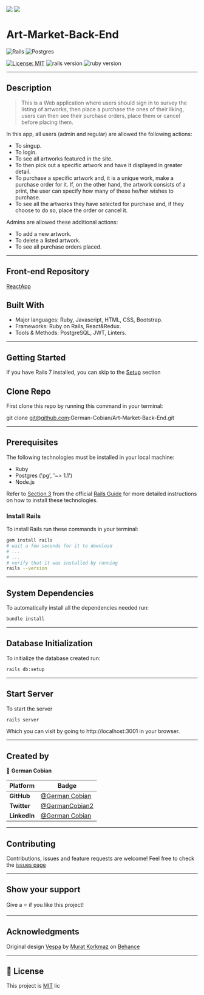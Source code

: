 ![](https://img.shields.io/badge/Microverse-blueviolet)
![](https://img.shields.io/static/v1?label=BY&message=German-cobian&color=red)


# Art-Market-Back-End
![Rails](https://img.shields.io/badge/rails-%23CC0000.svg?style=for-the-badge&logo=ruby-on-rails&logoColor=white)
![Postgres](https://img.shields.io/badge/postgres-%23316192.svg?style=for-the-badge&logo=postgresql&logoColor=white)


[![License: MIT](https://img.shields.io/badge/License-MIT-blue.svg)](./MIT.md)
![rails version](https://img.shields.io/badge/Rails-7-red)
![ruby version](https://img.shields.io/badge/Ruby-3.x-yellow)
<hr>

## Description
> This is  a Web application where users should sign in to survey the listing of artworks, then place a purchase the ones of their liking, users can then see their purchase orders, place them or cancel before placing them.

In this app, all users (admin and regular) are allowed the following actions:
* To singup.
* To login.
* To see all artworks featured in the site.
* To then pick out a specific artwork and have it displayed in greater detail.
* To purchase a specific artwork and, it is a unique work, make a purchase order for it. If, on the other hand, the artwork consists of a print, the user can specify how many of these he/her wishes to purchase.
* To see all the artworks they have selected for purchase and, if they choose to do so, place the order or cancel it.

Admins are allowed these additional actions:
* To add a new artwork.
* To delete a listed artwork.
* To see all purchase orders placed.
<hr>

## Front-end Repository 

[ReactApp](https://github.com/German-Cobian/Art-Market-Front-End)


## Built With

- Major languages: Ruby, Javascript, HTML, CSS, Bootstrap.
- Frameworks: Ruby on Rails, React&Redux.
- Tools & Methods: PostgreSQL, JWT, Linters.
<hr>

## Getting Started

If you have Rails 7 installed, you can skip to the [Setup](#setup) section

## Clone Repo

First clone this repo by running this command in your terminal:

git clone git@github.com:German-Cobian/Art-Market-Back-End.git

<hr>

## Prerequisites

The following technologies must be installed in your local machine:

 - Ruby
 - Postgres ('pg', '~> 1.1')
 - Node.js 

Refer to [Section 3](https://guides.rubyonrails.org/v5.1/getting_started.html#:~:text=3%20Creating%20a%20New%20Rails%20Project) from the official [Rails Guide](https://rubyonrails.org/) for more detailed instructions on how to install these technologies.

### Install Rails
To install Rails run these commands in your terminal:
~~~ bash
gem install rails
# wait a few seconds for it to download
# ...
# ...
# verify that it was installed by running
rails --version
~~~
<hr>

## System Dependencies

To automatically install all the dependencies needed run:

~~~ bash
bundle install
~~~
<hr>

## Database Initialization
To initialize the database created  run:
~~~ bash
rails db:setup
~~~
<hr>

## Start Server
To start the server
~~~ bash
rails server
~~~
Which you can visit by going to http://localhost:3001 in your browser.
<hr>

## Created by

 👤 **German Cobian**

Platform | Badge |
 --- | --- |
 **GitHub**  | [@German Cobian](https://github.com/German-Cobian)
 **Twitter** |[@GermanCobian2](https://twitter.com/GermanCobian2)
 **LinkedIn** | [@German Cobian](https://www.linkedin.com/in/german-cobian/)
<hr>
 
## Contributing

Contributions, issues and feature requests are welcome!
Feel free to check the [issues page](https://github.com/German-Cobian/Art-Market-Back-End/issues)
<hr>

## Show your support

Give a ⭐️ if you like this project!
<hr>

## Acknowledgments

Original design [Vespa](https://www.behance.net/gallery/26425031/Vespa-Responsive-Redesign/modules/173005583) by [Murat Korkmaz](https://www.behance.net/muratk) on [Behance](https://www.behance.net/)
<hr>

## 📝 License

This project is [MIT](https://github.com/German-Cobian/Art-Market-Back-End/blob/main/LICENSE) lic
